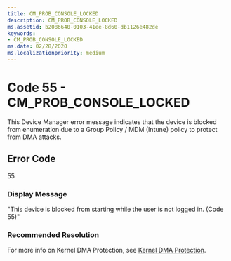 ```yaml
---
title: CM_PROB_CONSOLE_LOCKED
description: CM_PROB_CONSOLE_LOCKED
ms.assetid: b2086640-0103-41ee-8d60-db1126e482de
keywords:
- CM_PROB_CONSOLE_LOCKED
ms.date: 02/28/2020
ms.localizationpriority: medium
---
```


# Code 55 - CM_PROB_CONSOLE_LOCKED

This Device Manager error message indicates that the device is blocked from enumeration due to a Group Policy / MDM (Intune) policy to protect from DMA attacks.




## Error Code

55

### Display Message

"This device is blocked from starting while the user is not logged in. (Code 55)"


### Recommended Resolution

For more info on Kernel DMA Protection, see [Kernel DMA Protection](/windows/security/information-protection/kernel-dma-protection-for-thunderbolt).

